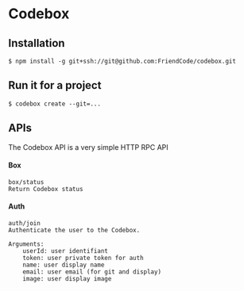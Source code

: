 # Codebox

## Installation

```
$ npm install -g git+ssh://git@github.com:FriendCode/codebox.git
```

## Run it for a project

```
$ codebox create --git=...
```

## APIs

The Codebox API is a very simple HTTP RPC API

#### Box

```
box/status
Return Codebox status
```

#### Auth

```
auth/join
Authenticate the user to the Codebox.

Arguments:
	userId: user identifiant
	token: user private token for auth
	name: user display name
	email: user email (for git and display)
	image: user display image
```
